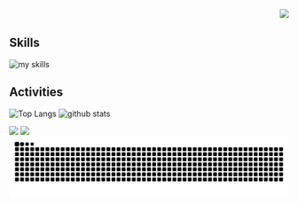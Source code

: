 

<!-- 1. GitHub usernameを変更 -->
<div align="right">
  <img src="https://komarev.com/ghpvc/?username=TatsuyaM2667" />
</div>


##  Skills
<img alt="my skills" src="https://skillicons.dev/icons?theme=dark&perline=7&i=html,css,js,gcp,java,c,cpp" />
<br>


##  Activities
<div align="left"> 
  <img alt="Top Langs" height="170px" src="https://github-readme-stats.vercel.app/api?username=TatsuyaM2667&theme=vue-dark&layout=compact" />
  <img alt="github stats" height="170px" src="https://github-readme-stats.vercel.app/api/top-langs/?username=TatsuyaM2667&theme=vue-dark&layout=compact" />
</div>

![](http://github-profile-summary-cards.vercel.app/api/cards/most-commit-language?username=TatsuyaM2667&theme=prussian)
![](http://github-profile-summary-cards.vercel.app/api/cards/repos-per-language?username=TatsuyaM2667&theme=prussian)
![](https://raw.githubusercontent.com/TatsuyaM2667/TatsuyaM2667/output/github-contribution-grid-snake.svg)


